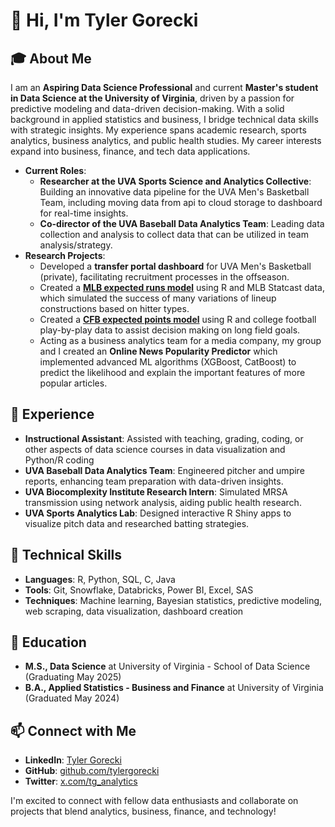 # 👋 Hi, I'm Tyler Gorecki

## 🎓 About Me
I am an **Aspiring Data Science Professional** and current **Master's student in Data Science at the University of Virginia**, driven by a passion for predictive modeling and data-driven decision-making. With a solid background in applied statistics and business, I bridge technical data skills with strategic insights. My experience spans academic research, sports analytics, business analytics, and public health studies. My career interests expand into business, finance, and tech data applications.

- **Current Roles**:
  - **Researcher at the UVA Sports Science and Analytics Collective**: Building an innovative data pipeline for the UVA Men's Basketball Team, including moving data from api to cloud storage to dashboard for real-time insights.
  - **Co-director of the UVA Baseball Data Analytics Team**: Leading data collection and analysis to collect data that can be utilized in team analysis/strategy.
- **Research Projects**:
  - Developed a **transfer portal dashboard** for UVA Men's Basketball (private), facilitating recruitment processes in the offseason.
  - Created a [**MLB expected runs model**](https://github.com/tylergorecki/mlb-expected-runs) using R and MLB Statcast data, which simulated the success of many variations of lineup constructions based on hitter types.
  - Created a [**CFB expected points model**](https://github.com/tylergorecki/cfb-expected-points) using R and college football play-by-play data to assist decision making on long field goals.
  - Acting as a business analytics team for a media company, my group and I created an **Online News Popularity Predictor** which implemented advanced ML algorithms (XGBoost, CatBoost) to predict the likelihood and explain the important features of more popular articles.

## 💼 Experience
- **Instructional Assistant**: Assisted with teaching, grading, coding, or other aspects of data science courses in data visualization and Python/R coding
- **UVA Baseball Data Analytics Team**: Engineered pitcher and umpire reports, enhancing team preparation with data-driven insights.
- **UVA Biocomplexity Institute Research Intern**: Simulated MRSA transmission using network analysis, aiding public health research.
- **UVA Sports Analytics Lab**: Designed interactive R Shiny apps to visualize pitch data and researched batting strategies.

## 🔧 Technical Skills
- **Languages**: R, Python, SQL, C, Java
- **Tools**: Git, Snowflake, Databricks, Power BI, Excel, SAS
- **Techniques**: Machine learning, Bayesian statistics, predictive modeling, web scraping, data visualization, dashboard creation

## 📘 Education
- **M.S., Data Science** at University of Virginia - School of Data Science (Graduating May 2025)
- **B.A., Applied Statistics - Business and Finance** at University of Virginia (Graduated May 2024)

## 📫 Connect with Me
- **LinkedIn**: [Tyler Gorecki](https://linkedin.com/in/tylergorecki)
- **GitHub**: [github.com/tylergorecki](https://github.com/tylergorecki)
- **Twitter**: [x.com/tg_analytics](https://x.com/tg_analytics)

I'm excited to connect with fellow data enthusiasts and collaborate on projects that blend analytics, business, finance, and technology!
